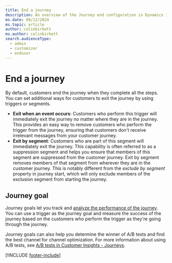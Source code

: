 ```yaml
---
title: End a journey
description: An overview of the Journey end configuration in Dynamics 365 Customer Insights - Journeys.
ms.date: 09/12/2024
ms.topic: article
author: colinbirkett
ms.author: colinbirkett
search.audienceType: 
  - admin
  - customizer
  - enduser
---
```


# End a journey

By default, customers end the journey when they complete all the steps. You can set additional ways for customers to exit the journey by using triggers or segments.

- **Exit when an event occurs**: Customers who perform this trigger will immediately exit the journey no matter where they are in the journey. This provides an easy way to remove customers who perform the trigger from the journey, ensuring that customers don't receive irrelevant messages from your customer journey.
- **Exit by segment**: Customers who are part of this segment will immediately exit the journey. This capability is often referred to as a suppression segment and helps you ensure that members of this segment are suppressed from the customer journey. Exit by segment removes members of that segment from wherever they are in the customer journey. This is notably different from the *exclude by segment* property in journey start, which will only exclude members of the exclusion segment from starting the journey.

## Journey goal

Journey goals let you track and [analyze the performance of the journey](real-time-marketing-analytics.md). You can use a trigger as the journey goal and measure the success of the journey based on the customers who perform the trigger as they're going through the journey.

Journey goals can also help you determine the winner of A/B tests and find the best channel for channel optimization. For more information about using A/B tests, see [A/B tests in Customer Insights - Journeys](real-time-marketing-ab-tests-in-marketing-journeys.md).

[!INCLUDE [footer-include](./includes/footer-banner.md)]
